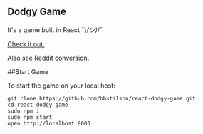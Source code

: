 ## Dodgy Game

It's a game built in React ¯\\_(ツ)_/¯

[Check it out.](http://brandonstilson.com/dodgygame)

Also [see](https://www.reddit.com/r/reactjs/comments/4qdfki/i_made_a_little_game_dodgy_game/) Reddit conversion. 

##Start Game 

To start the game on your local host:

```
git clone https://github.com/bbstilson/react-dodgy-game.git
cd react-dodgy-game
sudo npm i
sudo npm start
open http://localhost:8080
```
